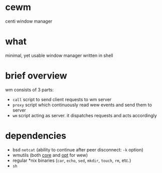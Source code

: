 # cewm
centi window manager


# what
minimal, yet usable window manager written in shell

# brief overview
wm consists of 3 parts:
* `call` script to send client requests to wm server
* `proxy` script which continuously read wew events and send
  them to server
* `wm` script acting as server. it dispatches requests and
  acts accordingly

# dependencies
- bsd `netcat` (ability to continue after peer disconnect: `-k` option)
- wmutils (both [core](https://github.com/wmutils/core) and [opt](https://github.com/wmutils/opt) for wew)
- regular *nix binaries (`car`, `echo`, `sed`, `mkdir`, `touch`, `rm`, etc.)
- `sh`
